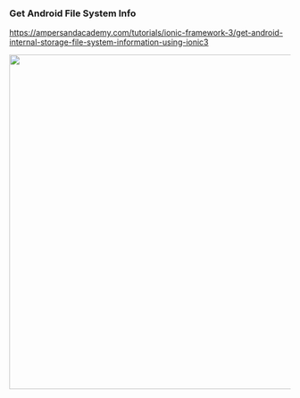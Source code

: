 <h3>Get Android File System Info</h3>

https://ampersandacademy.com/tutorials/ionic-framework-3/get-android-internal-storage-file-system-information-using-ionic3


<img src="https://ampersandacademy.com/fileman/Uploads/tut/ionic3/ionic3-file-directory-info.png" width="600px">
